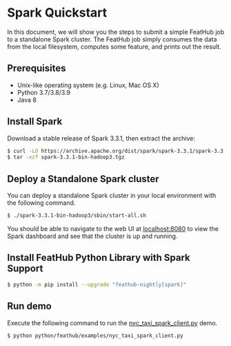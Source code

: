 # Spark Quickstart

In this document, we will show you the steps to submit a simple FeatHub job
to a standalone Spark cluster. The FeatHub job simply consumes the data from
the local filesystem, computes some feature, and prints out the result.

## Prerequisites

- Unix-like operating system (e.g. Linux, Mac OS X)
- Python 3.7/3.8/3.9
- Java 8

## Install Spark

Download a stable release of Spark 3.3.1, then extract the archive:

```bash
$ curl -LO https://archive.apache.org/dist/spark/spark-3.3.1/spark-3.3.1-bin-hadoop3.tgz
$ tar -xzf spark-3.3.1-bin-hadoop3.tgz
```

## Deploy a Standalone Spark cluster

You can deploy a standalone Spark cluster in your local environment with the following 
command.

```bash
$ ./spark-3.3.1-bin-hadoop3/sbin/start-all.sh
```

You should be able to navigate to the web UI at [localhost:8080](http://localhost:8080)
to view the Spark dashboard and see that the cluster is up and running.

## Install FeatHub Python Library with Spark Support

```bash
$ python -m pip install --upgrade "feathub-nightly[spark]"
```

## Run demo
Execute the following command to run the
[nyc_taxi_spark_client.py](../../../../python/feathub/examples/nyc_taxi_spark_client.py) 
demo.

```bash
$ python python/feathub/examples/nyc_taxi_spark_client.py
```
